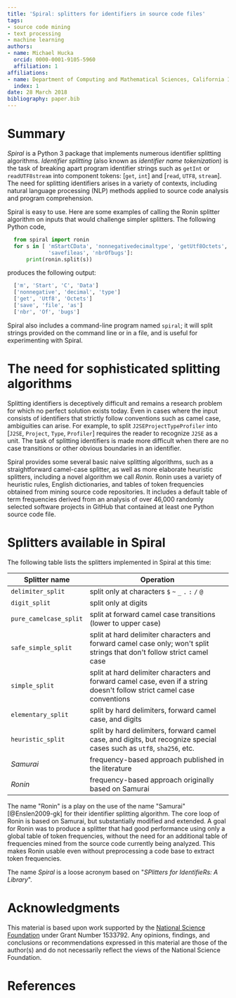 ```yaml
---
title: 'Spiral: splitters for identifiers in source code files'
tags:
- source code mining
- text processing
- machine learning
authors:
- name: Michael Hucka
  orcid: 0000-0001-9105-5960
  affiliation: 1
affiliations:
- name: Department of Computing and Mathematical Sciences, California Institute of Technology, Pasadena, CA 91125, USA
  index: 1
date: 28 March 2018
bibliography: paper.bib
---
```


# Summary

_Spiral_ is a Python 3 package that implements numerous identifier splitting algorithms.  _Identifier splitting_ (also known as _identifier name tokenization_) is the task of breaking apart program identifier strings such as `getInt` or `readUTF8stream` into component tokens: [`get`, `int`] and [`read`, `UTF8`, `stream`].  The need for splitting identifiers arises in a variety of contexts, including natural language processing (NLP) methods applied to source code analysis and program comprehension.

Spiral is easy to use.  Here are some examples of calling the Ronin splitter algorithm on inputs that would challenge simpler splitters.  The following Python code,

```python
  from spiral import ronin
  for s in [ 'mStartCData', 'nonnegativedecimaltype', 'getUtf8Octets',
             'savefileas', 'nbrOfbugs']:
      print(ronin.split(s))
```

produces the following output:

```python
  ['m', 'Start', 'C', 'Data']
  ['nonnegative', 'decimal', 'type']
  ['get', 'Utf8', 'Octets']
  ['save', 'file', 'as']
  ['nbr', 'Of', 'bugs']
  ```

Spiral also includes a command-line program named `spiral`; it will split strings provided on the command line or in a file, and is useful for experimenting with Spiral.


# The need for sophisticated splitting algorithms

Splitting identifiers is deceptively difficult and remains a research problem for which no perfect solution exists today.  Even in cases where the input consists of identifiers that strictly follow conventions such as camel case, ambiguities can arise.  For example, to split `J2SEProjectTypeProfiler` into [`J2SE`, `Project`, `Type`, `Profiler`] requires the reader to recognize `J2SE` as a unit.  The task of splitting identifiers is made more difficult when there are no case transitions or other obvious boundaries in an identifier.

Spiral provides some several basic naive splitting algorithms, such as a straightforward camel-case splitter, as well as more elaborate heuristic splitters, including a novel algorithm we call _Ronin_.  Ronin uses a variety of heuristic rules, English dictionaries, and tables of token frequencies obtained from mining source code repositories.  It includes a default table of term frequencies derived from an analysis of over 46,000 randomly selected software projects in GitHub that contained at least one Python source code file.


# Splitters available in Spiral

The following table lists the splitters implemented in Spiral at this time:

| Splitter name | Operation |
|----------------|---------------------------------------|
| `delimiter_split` | split only at characters `$` `~` `_` `.` `:` `/` `@` |
| `digit_split` | split only at digits |
| `pure_camelcase_split` | split at forward camel case transitions (lower to upper case) |
| `safe_simple_split` | split at hard delimiter characters and forward camel case only; won't split strings that don't follow strict camel case |
| `simple_split` | split at hard delimiter characters and forward camel case, even if a string doesn't follow strict camel case conventions |
| `elementary_split` | split by hard delimiters, forward camel case, and digits |
| `heuristic_split` | split by hard delimiters, forward camel case, and digits, but recognize special cases such as `utf8`, `sha256`, etc. |
| _Samurai_ | frequency-based approach published in the literature |
| _Ronin_ | frequency-based approach originally based on Samurai |

The name "Ronin" is a play on the use of the name "Samurai" [@Enslen2009-gk] for their identifier splitting algorithm.  The core loop of Ronin is based on Samurai, but substantially modified and extended.  A goal for Ronin was to produce a splitter that had good performance using only a global table of token frequencies, without the need for an additional table of frequencies mined from the source code currently being analyzed.  This makes Ronin usable even without preprocessing a code base to extract token frequencies.

The name _Spiral_ is a loose acronym based on "_SPlitters for IdentifieRs: A Library_".


# Acknowledgments

This material is based upon work supported by the [National Science Foundation](https://nsf.gov) under Grant Number 1533792.  Any opinions, findings, and conclusions or recommendations expressed in this material are those of the author(s) and do not necessarily reflect the views of the National Science Foundation.


# References
